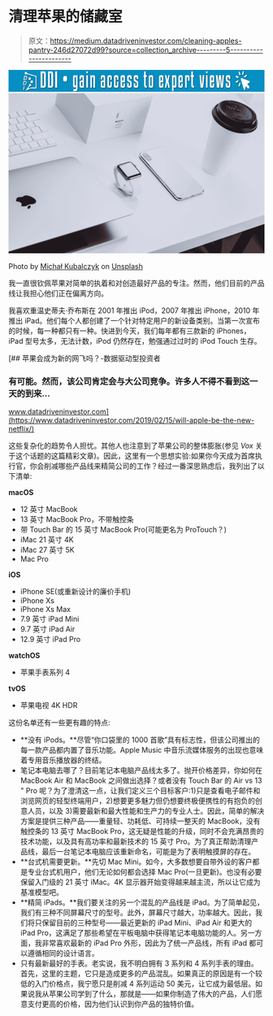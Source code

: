 # 清理苹果的储藏室

> 原文：<https://medium.datadriveninvestor.com/cleaning-apples-pantry-246d27072d99?source=collection_archive---------5----------------------->

[![](img/a2b67c5057bf7291da93096fd02986bc.png)](http://www.track.datadriveninvestor.com/1B9E)![](img/0a82e0cddf5429c7e075bdeac5c4e105.png)

Photo by [Michał Kubalczyk](https://unsplash.com/@rev3n?utm_source=medium&utm_medium=referral) on [Unsplash](https://unsplash.com?utm_source=medium&utm_medium=referral)

我一直很钦佩苹果对简单的执着和对创造最好产品的专注。然而，他们目前的产品线让我担心他们正在偏离方向。

我喜欢重温史蒂夫·乔布斯在 2001 年推出 iPod，2007 年推出 iPhone，2010 年推出 iPad。他们每个人都创建了一个针对特定用户的新设备类别。当第一次宣布的时候，每一种都只有一种。快进到今天，我们每年都有三款新的 iPhones，iPad 型号太多，无法计数，iPod 仍然存在，勉强通过过时的 iPod Touch 生存。

[](https://www.datadriveninvestor.com/2019/02/15/will-apple-be-the-new-netflix/) [## 苹果会成为新的网飞吗？-数据驱动型投资者

### 有可能。然而，该公司肯定会与大公司竞争。许多人不得不看到这一天的到来…

www.datadriveninvestor.com](https://www.datadriveninvestor.com/2019/02/15/will-apple-be-the-new-netflix/) 

这些复杂化的趋势令人担忧。其他人也注意到了苹果公司的整体膨胀(参见 *Vox* 关于这个话题的这篇精彩文章)。因此，这里有一个思想实验:如果你今天成为首席执行官，你会削减哪些产品线来精简公司的工作？经过一番深思熟虑后，我列出了以下清单:

**macOS**

*   12 英寸 MacBook
*   13 英寸 MacBook Pro，不带触控条
*   带 Touch Bar 的 15 英寸 MacBook Pro(可能更名为 ProTouch？)
*   iMac 21 英寸 4K
*   iMac 27 英寸 5K
*   Mac Pro

**iOS**

*   iPhone SE(或重新设计的廉价手机)
*   iPhone Xs
*   iPhone Xs Max
*   7.9 英寸 iPad Mini
*   9.7 英寸 iPad Air
*   12.9 英寸 iPad Pro

**watchOS**

*   苹果手表系列 4

**tvOS**

*   苹果电视 4K HDR

这份名单还有一些更有趣的特点:

*   **没有 iPods。**尽管“你口袋里的 1000 首歌”具有标志性，但该公司推出的每一款产品都内置了音乐功能。Apple Music 中音乐流媒体服务的出现也意味着专用音乐播放器的终结。
*   笔记本电脑去哪了？目前笔记本电脑产品线太多了。抛开价格差异，你如何在 MacBook Air 和 MacBook 之间做出选择？或者没有 Touch Bar 的 Air vs 13 " Pro 呢？为了澄清这一点，让我们定义三个目标客户:1)只是查看电子邮件和浏览网页的轻型终端用户，2)想要更多魅力但仍想要终极便携性的有抱负的创意人员，以及 3)需要最新和最大性能和生产力的专业人士。因此，简单的解决方案是提供三种产品——重量轻、功耗低、可持续一整天的 MacBook，没有触控条的 13 英寸 MacBook Pro，这无疑是性能的升级，同时不会充满昂贵的技术功能，以及具有高功率和最新技术的 15 英寸 Pro。为了真正帮助清理产品线，最后一台笔记本电脑应该重新命名，可能是为了表明触摸屏的存在。
*   **台式机需要更新。**先切 Mac Mini。如今，大多数想要自带外设的客户都是专业台式机用户，他们无论如何都会选择 Mac Pro(一旦更新)。也没有必要保留入门级的 21 英寸 iMac。4K 显示器开始变得越来越主流，所以让它成为基准模型吧。
*   **精简 iPads。**我们要关注的另一个混乱的产品线是 iPad。为了简单起见，我们有三种不同屏幕尺寸的型号。此外，屏幕尺寸越大，功率越大。因此，我们将只保留目前的三种型号——最近更新的 iPad Mini、iPad Air 和更大的 iPad Pro，这满足了那些希望在平板电脑中获得笔记本电脑功能的人。另一方面，我非常喜欢最新的 iPad Pro 外形，因此为了统一产品线，所有 iPad 都可以遵循相同的设计语言。
*   只有最新最好的手表。老实说，我不明白拥有 3 系列和 4 系列手表的理由。首先，这里的主题，它只是造成更多的产品混乱。如果真正的原因是有一个较低的入门价格点，我宁愿只是削减 4 系列运动 50 美元，让它成为最低层。如果说我从苹果公司学到了什么，那就是——如果你制造了伟大的产品，人们愿意支付更高的价格，因为他们认识到你产品的独特价值。